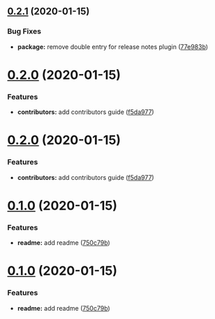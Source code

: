## [0.2.1](https://github.com/StefanNieuwenhuis/semantic-release-test/compare/v0.2.0...v0.2.1) (2020-01-15)


### Bug Fixes

* **package:** remove double entry for release notes plugin ([77e983b](https://github.com/StefanNieuwenhuis/semantic-release-test/commit/77e983bb958eb7f7ce7e92d534ef198d717e8e39))

# [0.2.0](https://github.com/StefanNieuwenhuis/semantic-release-test/compare/v0.1.0...v0.2.0) (2020-01-15)


### Features

* **contributors:** add contributors guide ([f5da977](https://github.com/StefanNieuwenhuis/semantic-release-test/commit/f5da977cb8368d3d75e214aa36c33b1293f93427))





# [0.2.0](https://github.com/StefanNieuwenhuis/semantic-release-test/compare/v0.1.0...v0.2.0) (2020-01-15)


### Features

* **contributors:** add contributors guide ([f5da977](https://github.com/StefanNieuwenhuis/semantic-release-test/commit/f5da977cb8368d3d75e214aa36c33b1293f93427))

# [0.1.0](https://github.com/StefanNieuwenhuis/semantic-release-test/compare/v0.0.1...v0.1.0) (2020-01-15)


### Features

* **readme:** add readme ([750c79b](https://github.com/StefanNieuwenhuis/semantic-release-test/commit/750c79b4088c7e702036035ba6937eea361cec39))





# [0.1.0](https://github.com/StefanNieuwenhuis/semantic-release-test/compare/v0.0.1...v0.1.0) (2020-01-15)


### Features

* **readme:** add readme ([750c79b](https://github.com/StefanNieuwenhuis/semantic-release-test/commit/750c79b4088c7e702036035ba6937eea361cec39))

